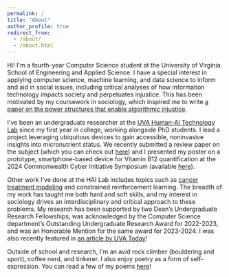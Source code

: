 ```yaml
---
permalink: /
title: "About"
author_profile: true
redirect_from: 
  - /about/
  - /about.html
---
```


Hi! I'm a fourth-year Computer Science student at the University of Virginia School of Engineering and Applied Science. I have a special interest in applying computer science, machine learning, and data science to inform and aid in social issues, including critical analyses of how information technology impacts society and perpetuates injustice. This has been motivated by my coursework in sociology, which inspired me to write [a paper on the power structures that enable algorithmic injustice](https://www.andrewbalch.com/paper/2024-05-20-why-algorithms-remain-unjust).

I've been an undergraduate researcher at the [UVA Human-AI Technology Lab](https://hai-lab-uva.github.io) since my first year in college, working alongside PhD students. I lead a project leveraging ubiquitous devices to gain accessible, noninvasive insights into micronutrient status. We recently submitted a review paper on the subject (which you can check out [here](https://www.andrewbalch.com/paper/2024-08-21-accessible-micronutrient-assessment)) and I presented my poster on a prototype, smartphone-based device for Vitamin B12 quantification at the 2024 Commonwealth Cyber Initiative Symposium (available [here](https://www.andrewbalch.com/projects/2_smartphone_spectro)).

Other work I've done at the HAI Lab includes topics such as [cancer treatment modeling](https://www.andrewbalch.com/paper/2024-05-10-capstone-technical-report) and constrained reinforcement learning. The breadth of my work has taught me both hard and soft skills, and my interest in sociology drives an interdisciplinary and critical approach to these problems. My research has been supported by two Dean’s Undergraduate Research Fellowships, was acknowledged by the Computer Science department’s Outstanding Undergraduate Research Award for 2022-2023, and was an Honorable Mention for the same award for 2023-2024. I was also recently featured in [an article by UVA Today](https://news.virginia.edu/content/peek-summer-research-engineering-deans-fellows)!

Outside of school and research, I'm an avid rock climber (bouldering and sport), coffee nerd, and tinkerer. I also enjoy poetry as a form of self-expression. You can read a few of my poems [here](https://www.andrewbalch.com/poetry)!
